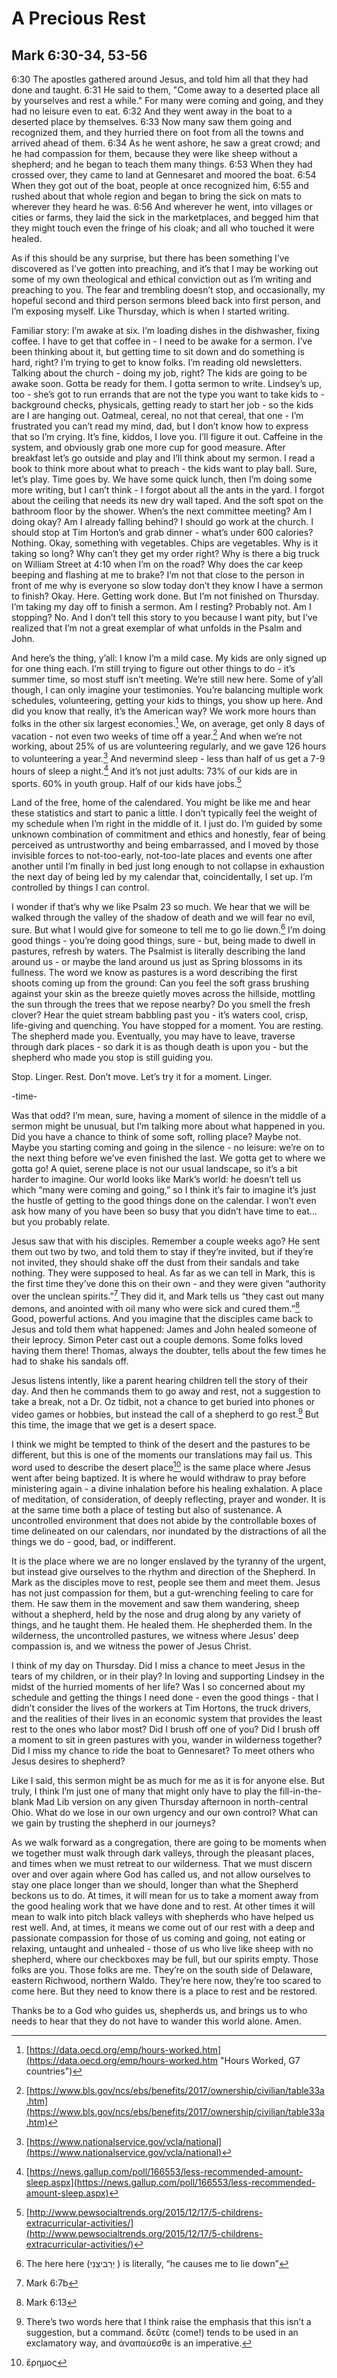# A Precious Rest
## Mark 6:30-34, 53-56
6:30 The apostles gathered around Jesus, and told him all that they had done and taught.
6:31 He said to them, "Come away to a deserted place all by yourselves and rest a while." For many were coming and going, and they had no leisure even to eat.
6:32 And they went away in the boat to a deserted place by themselves. 
6:33 Now many saw them going and recognized them, and they hurried there on foot from all the towns and arrived ahead of them.
6:34 As he went ashore, he saw a great crowd; and he had compassion for them, because they were like sheep without a shepherd; and he began to teach them many things.
6:53 When they had crossed over, they came to land at Gennesaret and moored the boat.
6:54 When they got out of the boat, people at once recognized him,
6:55 and rushed about that whole region and began to bring the sick on mats to wherever they heard he was.
6:56 And wherever he went, into villages or cities or farms, they laid the sick in the marketplaces, and begged him that they might touch even the fringe of his cloak; and all who touched it were healed.

As if this should be any surprise, but there has been something I’ve discovered as I’ve gotten into preaching, and it’s that I may be working out some of my own theological and ethical conviction out as I’m writing and preaching to you.  The fear and trembling doesn’t stop, and occasionally, my hopeful second and third person sermons bleed back into first person, and I’m exposing myself.  Like Thursday, which is when I started writing.

Familiar story: I’m awake at six.  I’m loading dishes in the dishwasher, fixing coffee.  I have to get that coffee in - I need to be awake for a sermon.  I’ve been thinking about it, but getting time to sit down and do something is hard, right?  I’m trying to get to know folks.  I’m reading old newsletters.  Talking about the church - doing my job, right?  The kids are going to be awake soon.  Gotta be ready for them.  I gotta sermon to write. Lindsey’s up, too - she’s got to run errands that are not the type you want to take kids to - background checks, physicals, getting ready to start her job - so the kids are I are hanging out.  Oatmeal, cereal, no not that cereal, that one - I’m frustrated you can’t read my mind, dad, but I don’t know how to express that so I’m crying.  It’s fine, kiddos, I love you.  I’ll figure it out.  Caffeine in the system, and obviously grab one more cup for good measure.  After breakfast let’s go outside and play and I’ll think about my sermon.  I read a book to think more about what to preach - the kids want to play ball.  Sure, let’s play.  Time goes by.  We have some quick lunch, then I’m doing some more writing, but I can’t think - I forgot about all the ants in the yard.  I forgot about the ceiling that needs its new dry wall taped.  And the soft spot on the bathroom floor by the shower.  When’s the next committee meeting?  Am I doing okay?  Am I already falling behind?  I should go work at the church.  I should stop at Tim Horton’s and grab dinner - what’s under 600 calories?  Nothing.  Okay, something with vegetables.  Chips are vegetables.  Why is it taking so long?  Why can’t they get my order right?  Why is there a big truck on William Street at 4:10 when I’m on the road?  Why does the car keep beeping and flashing at me to brake?  I’m not that close to the person in front of me why is everyone so slow today don’t they know I have a sermon to finish?  Okay.  Here.  Getting work done.  But I’m not finished on Thursday.  I’m taking my day off to finish a sermon.  Am I resting?  Probably not.  Am I stopping?  No.  And I don’t tell this story to you because I want pity, but I’ve realized that I’m not a great exemplar of what unfolds in the Psalm and John.

And here’s the thing, y’all: I know I’m a mild case.  My kids are only signed up for one thing each.  I’m still trying to figure out other things to do - it’s summer time, so most stuff isn’t meeting.  We’re still new here.  Some of y’all though, I can only imagine your testimonies.  You’re balancing multiple work schedules, volunteering, getting your kids to things, you show up here.  And did you know that really, it’s the American way?  We work more hours than folks in the other six largest economies.[^1] We, on average, get only 8 days of vacation - not even two weeks of time off a year.[^2] And when we’re not working, about 25% of us are volunteering regularly, and we gave 126 hours to volunteering a year.[^3] And nevermind sleep - less than half of us get a 7-9 hours of sleep a night.[^4]  And it’s not just adults: 73% of our kids are in sports.  60% in youth group. Half of our kids have jobs.[^5] 

Land of the free, home of the calendared.  You might be like me and hear these statistics and start to panic a little.  I don’t typically feel the weight of my schedule when I’m right in the middle of it.  I just do.  I’m guided by some unknown combination of commitment and ethics and honestly, fear of being perceived as untrustworthy and being embarrassed, and I moved by those invisible forces to not-too-early, not-too-late places and events one after another until I’m finally in bed just long enough to not collapse in exhaustion the next day of being led by my calendar that, coincidentally, I set up.  I’m controlled by things I can control.

I wonder if that’s why we like Psalm 23 so much.  We hear that we will be walked through the valley of the shadow of death and we will fear no evil, sure.  But what I would give for someone to tell me to go lie down.[^6]  I’m doing good things - you’re doing good things, sure - but, being made to dwell in pastures, refresh by waters.  The Psalmist is literally describing the land around us - or maybe the land around us just as Spring blossoms in its fullness.  The word we know as pastures is a word describing the first shoots coming up from the ground:  Can you feel the soft grass brushing against your skin as the breeze quietly moves across the hillside, mottling the sun through the trees that we repose nearby?  Do you smell the fresh clover?  Hear the quiet stream babbling past you - it’s waters cool, crisp, life-giving and quenching.  You have stopped for a moment.  You are resting.  The shepherd made you.  Eventually, you may have to leave, traverse through dark places - so dark it is as though death is upon you - but the shepherd who made you stop is still guiding you.

Stop.  Linger.  Rest.  Don’t move.  Let’s try it for a moment.  Linger.

-time-

Was that odd?  I’m mean, sure, having a moment of silence in the middle of a sermon might be unusual, but I’m talking more about what happened in you.  Did you have a chance to think of some soft, rolling place?  Maybe not.  Maybe you starting coming and going in the silence - no leisure: we’re on to the next thing before we’ve even finished the last.  We gotta get to where we gotta go!  A quiet, serene place is not our usual landscape, so it’s a bit harder to imagine.  Our world looks like Mark’s world: he doesn’t tell us which “many were coming and going,” so I think it’s fair to imagine it’s just the hustle of getting to the good things done on the calendar.  I won’t even ask how many of you have been so busy that you didn’t have time to eat… but you probably relate.  

Jesus saw that with his disciples.  Remember a couple weeks ago?  He sent them out two by two, and told them to stay if they’re invited, but if they’re not invited, they should shake off the dust from their sandals and take nothing.  They were supposed to heal.  As far as we can tell in Mark, this is the first time they’ve done this on their own - and they were given “authority over the unclean spirits.”[^7] They did it, and Mark tells us “they cast out many demons, and anointed with oil many who were sick and cured them.”[^8] Good, powerful actions.  And you imagine that the disciples came back to Jesus and told them what happened: James and John healed someone of their leprocy.    Simon Peter cast out a couple demons.  Some folks loved having them there!  Thomas, always the doubter, tells about the few times he had to shake his sandals off.  

Jesus listens intently, like a parent hearing children tell the story of their day.  And then he commands them to go away and rest, not a suggestion to take a break, not a Dr. Oz tidbit, not a chance to get buried into phones or video games or hobbies, but instead the call of a shepherd to go rest.[^9] But this time, the image that we get is a desert space.    

I think we might be tempted to think of the desert and the pastures to be different, but this is one of the moments our translations may fail us.  This word used to describe the desert place[^10] is the same place where Jesus went after being baptized.  It is where he would withdraw to pray before ministering again - a divine inhalation before his healing exhalation.  A place of meditation, of consideration, of deeply reflecting, prayer and wonder.  It is at the same time both a place of testing but also of sustenance.  A uncontrolled environment that does not abide by the controllable boxes of time delineated on our calendars, nor inundated by the distractions of all the things we do - good, bad, or indifferent.  

It is the place where we are no longer enslaved by the tyranny of the urgent, but instead give ourselves to the rhythm and direction of the Shepherd.  In Mark as the disciples move to rest, people see them and meet them.  Jesus has not just compassion for them, but a gut-wrenching feeling to care for them.  He saw them in the movement and saw them wandering, sheep without a shepherd, held by the nose and drug along by any variety of things, and he taught them.  He healed them.  He shepherded them.  In the wilderness, the uncontrolled pastures, we witness where Jesus’ deep compassion is, and we witness the power of Jesus Christ.  

I think of my day on Thursday.  Did I miss a chance to meet Jesus in the tears of my children, or in their play?  In loving and supporting Lindsey in the midst of the hurried moments of her life?  Was I so concerned about my schedule and getting the things I need done - even the good things - that I didn’t consider the lives of the workers at Tim Hortons, the truck drivers, and the realities of their lives in an economic system that provides the least rest to the ones who labor most?  Did I brush off one of you?  Did I brush off a moment to sit in green pastures with you, wander in wilderness together?  Did I miss my chance to ride the boat to Gennesaret?  To meet others who Jesus desires to shepherd?

Like I said, this sermon might be as much for me as it is for anyone else.  But truly, I think I’m just one of many that might only have to play the fill-in-the-blank Mad Lib version on any given Thursday afternoon in north-central Ohio.  What do we lose in our own urgency and our own control? What can we gain by trusting the shepherd in our journeys?

As we walk forward as a congregation, there are going to be moments when we together must walk through dark valleys, through the pleasant places, and times when we must retreat to our wilderness.  That we must discern over and over again where God has called us, and not allow ourselves to stay one place longer than we should, longer than what the Shepherd beckons us to do.  At times, it will mean for us to take a moment away from the good healing work that we have done and to rest.  At other times it will mean to walk into pitch black valleys with shepherds who have helped us rest well.  And, at times, it means we come out of our rest with a deep and passionate compassion for those of us coming and going, not eating or relaxing, untaught and unhealed - those of us who live like sheep with no shepherd, where our checkboxes may be full, but our spirits empty.  Those folks are you.  Those folks are me.  They’re on the south side of Delaware, eastern Richwood, northern Waldo.  They’re here now, they’re too scared to come here.  But they need to know there is a place to rest and be restored.

Thanks be to a God who guides us, shepherds us, and brings us to who needs to hear that they do not have to wander this world alone.  Amen.

[^1]:	[https://data.oecd.org/emp/hours-worked.htm](https://data.oecd.org/emp/hours-worked.htm "Hours Worked, G7 countries")

[^2]:	[https://www.bls.gov/ncs/ebs/benefits/2017/ownership/civilian/table33a.htm](https://www.bls.gov/ncs/ebs/benefits/2017/ownership/civilian/table33a.htm)

[^3]:	[https://www.nationalservice.gov/vcla/national](https://www.nationalservice.gov/vcla/national)

[^4]:	[https://news.gallup.com/poll/166553/less-recommended-amount-sleep.aspx](https://news.gallup.com/poll/166553/less-recommended-amount-sleep.aspx)

[^5]:	[http://www.pewsocialtrends.org/2015/12/17/5-childrens-extracurricular-activities/](http://www.pewsocialtrends.org/2015/12/17/5-childrens-extracurricular-activities/)

[^6]:	The here here (יַרְבִּיצֵנִי ) is literally, “he causes me to lie down”

[^7]:	Mark 6:7b

[^8]:	Mark 6:13

[^9]:	There’s two words here that I think raise the emphasis that this isn’t a suggestion, but a command.  δεῦτε (come!) tends to be used in an exclamatory way, and ἀναπαύεσθε is an imperative.

[^10]:	ἔρημος